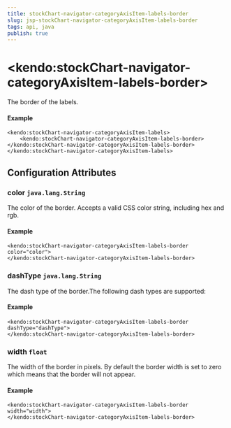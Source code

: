 ```yaml
---
title: stockChart-navigator-categoryAxisItem-labels-border
slug: jsp-stockChart-navigator-categoryAxisItem-labels-border
tags: api, java
publish: true
---
```


# \<kendo:stockChart-navigator-categoryAxisItem-labels-border\>

The border of the labels.

#### Example
    <kendo:stockChart-navigator-categoryAxisItem-labels>
        <kendo:stockChart-navigator-categoryAxisItem-labels-border></kendo:stockChart-navigator-categoryAxisItem-labels-border>
    </kendo:stockChart-navigator-categoryAxisItem-labels>

## Configuration Attributes

### color `java.lang.String`

The color of the border. Accepts a valid CSS color string, including hex and rgb.

#### Example
    <kendo:stockChart-navigator-categoryAxisItem-labels-border color="color">
    </kendo:stockChart-navigator-categoryAxisItem-labels-border>

### dashType `java.lang.String`

The dash type of the border.The following dash types are supported:

#### Example
    <kendo:stockChart-navigator-categoryAxisItem-labels-border dashType="dashType">
    </kendo:stockChart-navigator-categoryAxisItem-labels-border>

### width `float`

The width of the border in pixels. By default the border width is set to zero which means that the border will not appear.

#### Example
    <kendo:stockChart-navigator-categoryAxisItem-labels-border width="width">
    </kendo:stockChart-navigator-categoryAxisItem-labels-border>

 
